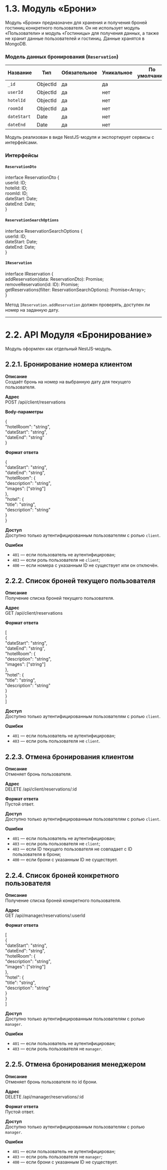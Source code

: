 # 1.3. Модуль «Брони»

Модуль «Брони» предназначен для хранения и получения броней гостиниц конкретного пользователя.
Он не использует модуль «Пользователи» и модуль «Гостиницы» для получения данных,
а также не хранит данные пользователей и гостиниц. Данные хранятся в MongoDB.

### Модель данных бронирования (`Reservation`)

| Название    | Тип      | Обязательное | Уникальное | По умолчанию |
| ----------- | -------- | ------------ | ---------- | ------------ |
| `_id`       | ObjectId | да           | да         |              |
| `userId`    | ObjectId | да           | нет        |              |
| `hotelId`   | ObjectId | да           | нет        |              |
| `roomId`    | ObjectId | да           | нет        |              |
| `dateStart` | Date     | да           | нет        |              |
| `dateEnd`   | Date     | да           | нет        |              |

Модуль реализован в виде NestJS-модуля и экспортирует сервисы с интерфейсами.

### Интерфейсы

#### `ReservationDto`

interface ReservationDto {  
 userId: ID;  
 hotelId: ID;  
 roomId: ID;  
 dateStart: Date;  
 dateEnd: Date;  
}

#### `ReservationSearchOptions`

interface ReservationSearchOptions {  
 userId: ID;  
 dateStart: Date;  
 dateEnd: Date;  
}

#### `IReservation`

interface IReservation {  
 addReservation(data: ReservationDto): Promise<Reservation>;  
 removeReservation(id: ID): Promise<void>;  
 getReservations(filter: ReservationSearchOptions): Promise<Array<Reservation>>;  
}

Метод `IReservation.addReservation` должен проверять, доступен ли номер на заданную дату.

---

# 2.2. API Модуля «Бронирование»

Модуль оформлен как отдельный NestJS-модуль.

## 2.2.1. Бронирование номера клиентом

**Описание**  
Создаёт бронь на номер на выбранную дату для текущего пользователя.

**Адрес**  
POST /api/client/reservations

**Body-параметры**

{  
 "hotelRoom": "string",  
 "dateStart": "string",  
 "dateEnd": "string"  
}

**Формат ответа**

{  
 "dateStart": "string",  
 "dateEnd": "string",  
 "hotelRoom": {  
 "description": "string",  
 "images": ["string"]  
 },  
 "hotel": {  
 "title": "string",  
 "description": "string"  
 }  
}

**Доступ**  
Доступно только аутентифицированным пользователям с ролью `client`.

**Ошибки**

- `401` — если пользователь не аутентифицирован;
- `403` — если роль пользователя не `client`;
- `400` — если номера с указанным ID не существует или он отключён.

## 2.2.2. Список броней текущего пользователя

**Описание**  
Получение списка броней текущего пользователя.

**Адрес**  
GET /api/client/reservations

**Формат ответа**

[  
 {  
 "dateStart": "string",  
 "dateEnd": "string",  
 "hotelRoom": {  
 "description": "string",  
 "images": ["string"]  
 },  
 "hotel": {  
 "title": "string",  
 "description": "string"  
 }  
 }  
]

**Доступ**  
Доступно только аутентифицированным пользователям с ролью `client`.

**Ошибки**

- `401` — если пользователь не аутентифицирован;
- `403` — если роль пользователя не `client`.

## 2.2.3. Отмена бронирования клиентом

**Описание**  
Отменяет бронь пользователя.

**Адрес**  
DELETE /api/client/reservations/:id

**Формат ответа**  
Пустой ответ.

**Доступ**  
Доступно только аутентифицированным пользователям с ролью `client`.

**Ошибки**

- `401` — если пользователь не аутентифицирован;
- `403` — если роль пользователя не `client`;
- `403` — если ID текущего пользователя не совпадает с ID пользователя в брони;
- `400` — если брони с указанным ID не существует.

## 2.2.4. Список броней конкретного пользователя

**Описание**  
Получение списка броней конкретного пользователя.

**Адрес**  
GET /api/manager/reservations/:userId

**Формат ответа**

[  
 {  
 "dateStart": "string",  
 "dateEnd": "string",  
 "hotelRoom": {  
 "description": "string",  
 "images": ["string"]  
 },  
 "hotel": {  
 "title": "string",  
 "description": "string"  
 }  
 }  
]

**Доступ**  
Доступно только аутентифицированным пользователям с ролью `manager`.

**Ошибки**

- `401` — если пользователь не аутентифицирован;
- `403` — если роль пользователя не `manager`.

## 2.2.5. Отмена бронирования менеджером

**Описание**  
Отменяет бронь пользователя по id брони.

**Адрес**  
DELETE /api/manager/reservations/:id

**Формат ответа**  
Пустой ответ.

**Доступ**  
Доступно только аутентифицированным пользователям с ролью `manager`.

**Ошибки**

- `401` — если пользователь не аутентифицирован;
- `403` — если роль пользователя не `manager`;
- `400` — если брони с указанным ID не существует.
